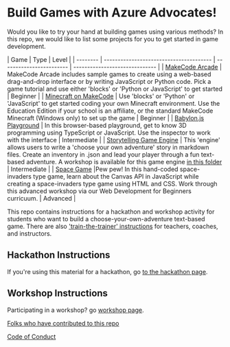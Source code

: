 # Build Games with Azure Advocates!

Would you like to try your hand at building games using various methods? In this repo, we would like to list some projects for you to get started in game development. 

| Game | Type                               | Level              |
| -------- | --------------------------------------- | ------------------------ | ------------------------------ |
|    [MakeCode Arcade](https://arcade.makecode.com/)      | MakeCode Arcade includes sample games to create using a web-based drag-and-drop interface or by writing JavaScript or Python code. Pick a game tutorial and use either 'blocks' or 'Python or JavaScript' to get started  | Beginner |
|    [Minecraft on MakeCode](https://minecraft.makecode.com/)      | Use 'blocks' or 'Python' or 'JavaScript' to get started coding your own Minecraft environment. Use the Education Edition if your school is an affiliate, or the standard MakeCode Minecraft (Windows only) to set up the game | Beginner |
|    [Babylon.js Playground](https://www.babylonjs-playground.com/)      | In this browser-based playground, get to know 3D programming using TypeScript or JavaScript. Use the inspector to work with the interface | Intermediate |
|    [Storytelling Game Engine](https://github.com/jlooper/static-game-engine)      | This 'engine' allows users to write a 'choose your own adventure' story in markdown files. Create an inventory in .json and lead your player through a fun text-based adventure. A workshop is available for this game engine [in this folder](workshop.md) | Intermediate |
|    [Space Game](https://github.com/WebDev-Beginners/6-space-game)      |Pew pew! In this hand-coded space-invaders type game, learn about the Canvas API in JavaScript while creating a space-invaders type game using HTML and CSS. Work through this advanced workshop via our Web Development for Beginners curricuum. | Advanced |


This repo contains instructions for a hackathon and workshop activity for students who want to build a choose-your-own-adventure text-based game. There are also ['train-the-trainer' instructions](instructor_materials/README.md) for teachers, coaches, and instructors.

## Hackathon Instructions

If you're using this material for a hackathon, go [to the hackathon page](hackathon.md).

## Workshop Instructions

Participating in a workshop? go [workshop page](workshop.md).

[Folks who have contributed to this repo](CONTRIBUTING.md)

[Code of Conduct](CODE_OF_CONDUCT.md)
